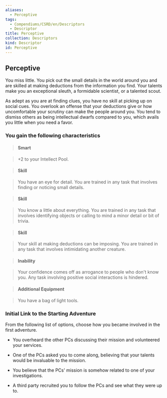 ```yaml
---
aliases:
  - Perceptive
tags:
  - Compendiums/CSRD/en/Descriptors
  - Descriptor
title: Perceptive
collection: Descriptors
kind: Descriptor
id: Perceptive
---
```

## Perceptive    
You miss little. You pick out the small details in the world around you and are skilled at making deductions from the information you find. Your talents make you an exceptional sleuth, a formidable scientist, or a talented scout.  
As adept as you are at finding clues, you have no skill at picking up on social cues. You overlook an offense that your deductions give or how uncomfortable your scrutiny can make the people around you. You tend to dismiss others as being intellectual dwarfs compared to you, which avails you little when you need a favor.  
### You gain the following characteristics    
> #### Smart  
> +2 to your Intellect Pool.    
  
> #### Skill  
> You have an eye for detail. You are trained in any task that involves finding or noticing small details.    
  
> #### Skill  
> You know a little about everything. You are trained in any task that involves identifying objects or calling to mind a minor detail or bit of trivia.    
  
> #### Skill  
> Your skill at making deductions can be imposing. You are trained in any task that involves intimidating another creature.    
  
> #### Inability  
> Your confidence comes off as arrogance to people who don't know you. Any task involving positive social interactions is hindered.    
  
> #### Additional Equipment  
> You have a bag of light tools.    
  
### Initial Link to the Starting Adventure    
From the following list of options, choose how you became involved in the first adventure.    
- You overheard the other PCs discussing their mission and volunteered your services.    
- One of the PCs asked you to come along, believing that your talents would be invaluable to the mission.    
- You believe that the PCs' mission is somehow related to one of your investigations.    
- A third party recruited you to follow the PCs and see what they were up to.  
